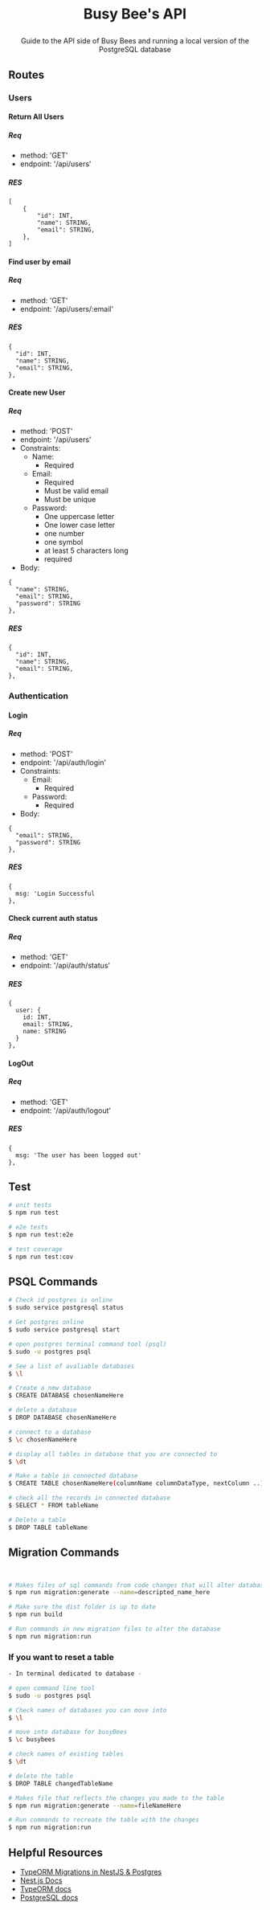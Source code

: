 <h1 align="center">

  Busy Bee's API
</h1>

[circleci-image]: https://img.shields.io/circleci/build/github/nestjs/nest/master?token=abc123def456
[circleci-url]: https://circleci.com/gh/nestjs/nest

  <p align="center"> Guide to the API side of Busy Bees and running a local version of the PostgreSQL database</p>
    <p align="center">

  <!--[![Backers on Open Collective](https://opencollective.com/nest/backers/badge.svg)](https://opencollective.com/nest#backer)
  [![Sponsors on Open Collective](https://opencollective.com/nest/sponsors/badge.svg)](https://opencollective.com/nest#sponsor)-->

## Routes
### Users

####  Return All Users
##### Req
- method: 'GET'
- endpoint: '/api/users'
##### RES
```
[
    {
        "id": INT,
        "name": STRING,
        "email": STRING,
    },
]
```
####  Find user by email
##### Req
- method: 'GET'
- endpoint: '/api/users/:email'
##### RES
```
{
  "id": INT,
  "name": STRING,
  "email": STRING,
},
```
####  Create new User
##### Req
- method: 'POST'
- endpoint: '/api/users'
- Constraints:
  - Name:
    - Required
  - Email:
    - Required
    - Must be valid email
    - Must be unique
  - Password:
    - One uppercase letter
    - One lower case letter
    - one number
    - one symbol
    - at least 5 characters long
    - required
- Body:
```
{
  "name": STRING,
  "email": STRING,
  "password": STRING
},
```


##### RES
```
{
  "id": INT,
  "name": STRING,
  "email": STRING,
},
```
### Authentication
####  Login
##### Req
- method: 'POST'
- endpoint: '/api/auth/login'
- Constraints:
  - Email:
    - Required
  - Password:
    - Required
- Body:
```
{
  "email": STRING,
  "password": STRING
},
```

##### RES
```
{
  msg: 'Login Successful
},
```
####  Check current auth status
##### Req
- method: 'GET'
- endpoint: '/api/auth/status'


##### RES
```
{
  user: {
    id: INT,
    email: STRING,
    name: STRING
  }
},
```

####  LogOut

##### Req
- method: 'GET'
- endpoint: '/api/auth/logout'


##### RES
```
{
  msg: 'The user has been logged out'
},
```


## Test

```bash
# unit tests
$ npm run test

# e2e tests
$ npm run test:e2e

# test coverage
$ npm run test:cov
```

## PSQL Commands

```bash
# Check id postgres is online
$ sudo service postgresql status

# Get postgres online
$ sudo service postgresql start

# open postgres terminal command tool (psql)
$ sudo -u postgres psql

# See a list of avaliable databases
$ \l

# Create a new database
$ CREATE DATABASE chosenNameHere

# delete a database
$ DROP DATABASE chosenNameHere

# connect to a database
$ \c chosenNameHere

# display all tables in database that you are connected to
$ \dt

# Make a table in connected database
$ CREATE TABLE chosenNameHere(columnName columnDataType, nextColumn ..)

# check all the records in connected database
$ SELECT * FROM tableName

# Delete a table
$ DROP TABLE tableName
```

## Migration Commands
```bash


# Makes files of sql commands from code changes that will alter database when run
$ npm run migration:generate --name=descripted_name_here

# Make sure the dist folder is up to date
$ npm run build

# Run commands in new migration files to alter the database
$ npm run migration:run
```

### If you want to reset a table

```bash
- In terminal dedicated to database -

# open command line tool
$ sudo -u postgres psql

# Check names of databases you can move into
$ \l

# move into database for busyBees
$ \c busybees

# check names of existing tables
$ \dt

# delete the table
$ DROP TABLE changedTableName

# Makes file that reflects the changes you made to the table
$ npm run migration:generate --name=fileNameHere

# Run commands to recreate the table with the changes
$ npm run migration:run
```


## Helpful Resources

- [TypeORM Migrations in NestJS & Postgres](https://dev.to/amirfakour/using-typeorm-migration-in-nestjs-with-postgres-database-3c75)
- [Nest.js Docs](https://nestjs.com/)
- [TypeORM docs](https://typeorm.io/)
- [PostgreSQL docs](https://www.postgresql.org/docs/current/)
